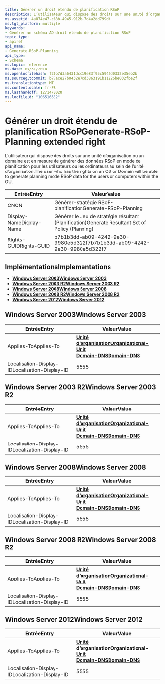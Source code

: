 ```yaml
---
title: Générer un droit étendu de planification RSoP
description: L’utilisateur qui dispose des droits sur une unité d’organisation ou un domaine est en mesure de générer des données RSoP en mode de planification pour les utilisateurs ou les ordinateurs au sein de l’unité d’organisation.
ms.assetid: 4a874e47-c88b-4945-912b-7d4a2dd799df
ms.tgt_platform: multiple
keywords:
- Générer un schéma AD droit étendu de planification RSoP
topic_type:
- apiref
api_name:
- Generate-RSoP-Planning
api_type:
- Schema
ms.topic: reference
ms.date: 05/31/2018
ms.openlocfilehash: f20b7d3a6431dcc19e83f95c594fd0332e35eb2b
ms.sourcegitcommit: b77ace27b0432e7cd3863191b11926be032fbe2f
ms.translationtype: MT
ms.contentlocale: fr-FR
ms.lasthandoff: 12/14/2020
ms.locfileid: "106516532"
---
```

# <a name="generate-rsop-planning-extended-right"></a><span data-ttu-id="2cd1d-104">Générer un droit étendu de planification RSoP</span><span class="sxs-lookup"><span data-stu-id="2cd1d-104">Generate-RSoP-Planning extended right</span></span>

<span data-ttu-id="2cd1d-105">L’utilisateur qui dispose des droits sur une unité d’organisation ou un domaine est en mesure de générer des données RSoP en mode de planification pour les utilisateurs ou les ordinateurs au sein de l’unité d’organisation.</span><span class="sxs-lookup"><span data-stu-id="2cd1d-105">The user who has the rights on an OU or Domain will be able to generate planning mode RSoP data for the users or computers within the OU.</span></span>



| <span data-ttu-id="2cd1d-106">Entrée</span><span class="sxs-lookup"><span data-stu-id="2cd1d-106">Entry</span></span> | <span data-ttu-id="2cd1d-107">Valeur</span><span class="sxs-lookup"><span data-stu-id="2cd1d-107">Value</span></span> |
|--------------|---------------------------------------------|
| <span data-ttu-id="2cd1d-108">CN</span><span class="sxs-lookup"><span data-stu-id="2cd1d-108">CN</span></span>           | <span data-ttu-id="2cd1d-109">Générer-stratégie RSoP-planification</span><span class="sxs-lookup"><span data-stu-id="2cd1d-109">Generate-RSoP-Planning</span></span>                      |
| <span data-ttu-id="2cd1d-110">Display-Name</span><span class="sxs-lookup"><span data-stu-id="2cd1d-110">Display-Name</span></span> | <span data-ttu-id="2cd1d-111">Générer le Jeu de stratégie résultant (Planification)</span><span class="sxs-lookup"><span data-stu-id="2cd1d-111">Generate Resultant Set of Policy (Planning)</span></span> |
| <span data-ttu-id="2cd1d-112">Rights-GUID</span><span class="sxs-lookup"><span data-stu-id="2cd1d-112">Rights-GUID</span></span>  | <span data-ttu-id="2cd1d-113">b7b1b3dd-ab09-4242-9e30-9980e5d322f7</span><span class="sxs-lookup"><span data-stu-id="2cd1d-113">b7b1b3dd-ab09-4242-9e30-9980e5d322f7</span></span>        |



## <a name="implementations"></a><span data-ttu-id="2cd1d-114">Implémentations</span><span class="sxs-lookup"><span data-stu-id="2cd1d-114">Implementations</span></span>

-   [<span data-ttu-id="2cd1d-115">**Windows Server 2003**</span><span class="sxs-lookup"><span data-stu-id="2cd1d-115">**Windows Server 2003**</span></span>](#windows-server-2003)
-   [<span data-ttu-id="2cd1d-116">**Windows Server 2003 R2**</span><span class="sxs-lookup"><span data-stu-id="2cd1d-116">**Windows Server 2003 R2**</span></span>](#windows-server-2003-r2)
-   [<span data-ttu-id="2cd1d-117">**Windows Server 2008**</span><span class="sxs-lookup"><span data-stu-id="2cd1d-117">**Windows Server 2008**</span></span>](#windows-server-2008)
-   [<span data-ttu-id="2cd1d-118">**Windows Server 2008 R2**</span><span class="sxs-lookup"><span data-stu-id="2cd1d-118">**Windows Server 2008 R2**</span></span>](#windows-server-2008-r2)
-   [<span data-ttu-id="2cd1d-119">**Windows Server 2012**</span><span class="sxs-lookup"><span data-stu-id="2cd1d-119">**Windows Server 2012**</span></span>](#windows-server-2012)

## <a name="windows-server-2003"></a><span data-ttu-id="2cd1d-120">Windows Server 2003</span><span class="sxs-lookup"><span data-stu-id="2cd1d-120">Windows Server 2003</span></span>



| <span data-ttu-id="2cd1d-121">Entrée</span><span class="sxs-lookup"><span data-stu-id="2cd1d-121">Entry</span></span> | <span data-ttu-id="2cd1d-122">Valeur</span><span class="sxs-lookup"><span data-stu-id="2cd1d-122">Value</span></span> |
|-------------------------|-------------------------------------------------------------------------------------------------------------|
| <span data-ttu-id="2cd1d-123">Applies-To</span><span class="sxs-lookup"><span data-stu-id="2cd1d-123">Applies-To</span></span>              | [<span data-ttu-id="2cd1d-124">**Unité d’organisation**</span><span class="sxs-lookup"><span data-stu-id="2cd1d-124">**Organizational-Unit**</span></span>](c-organizationalunit.md)<br/> [<span data-ttu-id="2cd1d-125">**Domain-DNS**</span><span class="sxs-lookup"><span data-stu-id="2cd1d-125">**Domain-DNS**</span></span>](c-domaindns.md)<br/> |
| <span data-ttu-id="2cd1d-126">Localisation-Display-ID</span><span class="sxs-lookup"><span data-stu-id="2cd1d-126">Localization-Display-ID</span></span> | <span data-ttu-id="2cd1d-127">55</span><span class="sxs-lookup"><span data-stu-id="2cd1d-127">55</span></span>                                                                                                          |



## <a name="windows-server-2003-r2"></a><span data-ttu-id="2cd1d-128">Windows Server 2003 R2</span><span class="sxs-lookup"><span data-stu-id="2cd1d-128">Windows Server 2003 R2</span></span>



| <span data-ttu-id="2cd1d-129">Entrée</span><span class="sxs-lookup"><span data-stu-id="2cd1d-129">Entry</span></span> | <span data-ttu-id="2cd1d-130">Valeur</span><span class="sxs-lookup"><span data-stu-id="2cd1d-130">Value</span></span> |
|-------------------------|-------------------------------------------------------------------------------------------------------------|
| <span data-ttu-id="2cd1d-131">Applies-To</span><span class="sxs-lookup"><span data-stu-id="2cd1d-131">Applies-To</span></span>              | [<span data-ttu-id="2cd1d-132">**Unité d’organisation**</span><span class="sxs-lookup"><span data-stu-id="2cd1d-132">**Organizational-Unit**</span></span>](c-organizationalunit.md)<br/> [<span data-ttu-id="2cd1d-133">**Domain-DNS**</span><span class="sxs-lookup"><span data-stu-id="2cd1d-133">**Domain-DNS**</span></span>](c-domaindns.md)<br/> |
| <span data-ttu-id="2cd1d-134">Localisation-Display-ID</span><span class="sxs-lookup"><span data-stu-id="2cd1d-134">Localization-Display-ID</span></span> | <span data-ttu-id="2cd1d-135">55</span><span class="sxs-lookup"><span data-stu-id="2cd1d-135">55</span></span>                                                                                                          |



## <a name="windows-server-2008"></a><span data-ttu-id="2cd1d-136">Windows Server 2008</span><span class="sxs-lookup"><span data-stu-id="2cd1d-136">Windows Server 2008</span></span>



| <span data-ttu-id="2cd1d-137">Entrée</span><span class="sxs-lookup"><span data-stu-id="2cd1d-137">Entry</span></span> | <span data-ttu-id="2cd1d-138">Valeur</span><span class="sxs-lookup"><span data-stu-id="2cd1d-138">Value</span></span> |
|-------------------------|-------------------------------------------------------------------------------------------------------------|
| <span data-ttu-id="2cd1d-139">Applies-To</span><span class="sxs-lookup"><span data-stu-id="2cd1d-139">Applies-To</span></span>              | [<span data-ttu-id="2cd1d-140">**Unité d’organisation**</span><span class="sxs-lookup"><span data-stu-id="2cd1d-140">**Organizational-Unit**</span></span>](c-organizationalunit.md)<br/> [<span data-ttu-id="2cd1d-141">**Domain-DNS**</span><span class="sxs-lookup"><span data-stu-id="2cd1d-141">**Domain-DNS**</span></span>](c-domaindns.md)<br/> |
| <span data-ttu-id="2cd1d-142">Localisation-Display-ID</span><span class="sxs-lookup"><span data-stu-id="2cd1d-142">Localization-Display-ID</span></span> | <span data-ttu-id="2cd1d-143">55</span><span class="sxs-lookup"><span data-stu-id="2cd1d-143">55</span></span>                                                                                                          |



## <a name="windows-server-2008-r2"></a><span data-ttu-id="2cd1d-144">Windows Server 2008 R2</span><span class="sxs-lookup"><span data-stu-id="2cd1d-144">Windows Server 2008 R2</span></span>



| <span data-ttu-id="2cd1d-145">Entrée</span><span class="sxs-lookup"><span data-stu-id="2cd1d-145">Entry</span></span> | <span data-ttu-id="2cd1d-146">Valeur</span><span class="sxs-lookup"><span data-stu-id="2cd1d-146">Value</span></span> |
|-------------------------|-------------------------------------------------------------------------------------------------------------|
| <span data-ttu-id="2cd1d-147">Applies-To</span><span class="sxs-lookup"><span data-stu-id="2cd1d-147">Applies-To</span></span>              | [<span data-ttu-id="2cd1d-148">**Unité d’organisation**</span><span class="sxs-lookup"><span data-stu-id="2cd1d-148">**Organizational-Unit**</span></span>](c-organizationalunit.md)<br/> [<span data-ttu-id="2cd1d-149">**Domain-DNS**</span><span class="sxs-lookup"><span data-stu-id="2cd1d-149">**Domain-DNS**</span></span>](c-domaindns.md)<br/> |
| <span data-ttu-id="2cd1d-150">Localisation-Display-ID</span><span class="sxs-lookup"><span data-stu-id="2cd1d-150">Localization-Display-ID</span></span> | <span data-ttu-id="2cd1d-151">55</span><span class="sxs-lookup"><span data-stu-id="2cd1d-151">55</span></span>                                                                                                          |



## <a name="windows-server-2012"></a><span data-ttu-id="2cd1d-152">Windows Server 2012</span><span class="sxs-lookup"><span data-stu-id="2cd1d-152">Windows Server 2012</span></span>



| <span data-ttu-id="2cd1d-153">Entrée</span><span class="sxs-lookup"><span data-stu-id="2cd1d-153">Entry</span></span> | <span data-ttu-id="2cd1d-154">Valeur</span><span class="sxs-lookup"><span data-stu-id="2cd1d-154">Value</span></span> |
|-------------------------|-------------------------------------------------------------------------------------------------------------|
| <span data-ttu-id="2cd1d-155">Applies-To</span><span class="sxs-lookup"><span data-stu-id="2cd1d-155">Applies-To</span></span>              | [<span data-ttu-id="2cd1d-156">**Unité d’organisation**</span><span class="sxs-lookup"><span data-stu-id="2cd1d-156">**Organizational-Unit**</span></span>](c-organizationalunit.md)<br/> [<span data-ttu-id="2cd1d-157">**Domain-DNS**</span><span class="sxs-lookup"><span data-stu-id="2cd1d-157">**Domain-DNS**</span></span>](c-domaindns.md)<br/> |
| <span data-ttu-id="2cd1d-158">Localisation-Display-ID</span><span class="sxs-lookup"><span data-stu-id="2cd1d-158">Localization-Display-ID</span></span> | <span data-ttu-id="2cd1d-159">55</span><span class="sxs-lookup"><span data-stu-id="2cd1d-159">55</span></span>                                                                                                          |



 

 





